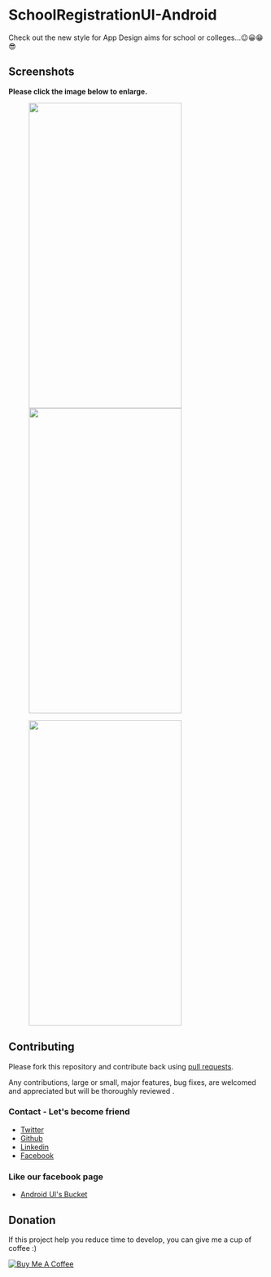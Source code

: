 # SchoolRegistrationUI-Android

Check out the new style for App Design aims for school or colleges...😉😀😁😎

## Screenshots

**Please click the image below to enlarge.**

<img src="https://github.com/Shashank02051997/SchoolRegistrationUI-Android/blob/master/Screenshots/Screenshot_20190103-223911.png" height="600" width="300" hspace="40"><img src="https://github.com/Shashank02051997/SchoolRegistrationUI-Android/blob/master/Screenshots/Screenshot_20190103-223943.png" height="600" width="300" hspace="40">

<img src="https://github.com/Shashank02051997/SchoolRegistrationUI-Android/blob/master/Screenshots/Screenshot_20190103-224001.png" height="600" width="300" hspace="40">

## Contributing

Please fork this repository and contribute back using
[pull requests](https://github.com/Shashank02051997/SchoolRegistrationUI-Android/pulls).

Any contributions, large or small, major features, bug fixes, are welcomed and appreciated
but will be thoroughly reviewed .

### Contact - Let's become friend
- [Twitter](https://twitter.com/shashank020597)
- [Github](https://github.com/Shashank02051997)
- [Linkedin](https://www.linkedin.com/in/shashank-singhal-a87729b5/)
- [Facebook](https://www.facebook.com/shashanksinghal02)

### Like our facebook page
- [Android UI's Bucket](https://www.facebook.com/androiduisbucket)

## Donation
If this project help you reduce time to develop, you can give me a cup of coffee :) 

<a href="https://www.buymeacoffee.com/mXUuDW7" target="_blank"><img src="https://bmc-cdn.nyc3.digitaloceanspaces.com/BMC-button-images/custom_images/orange_img.png" alt="Buy Me A Coffee" style="height: auto !important;width: auto !important;" ></a>
